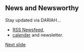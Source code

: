 ## News and Newsworthy

Stay updated via DARIAH...
- [RSS Newsfeed](https://www.dariah.eu/category/news/feed/),  
- [calender](https://www.dariah.eu/events/) and newsletter.

[Next slide](10.md)
